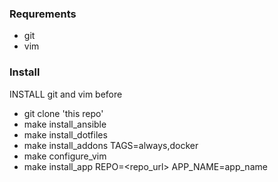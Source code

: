 ### Requrements
* git
* vim

### Install
  INSTALL git and vim before
  * git clone 'this repo'
  * make install_ansible
  * make install_dotfiles
  * make install_addons TAGS=always,docker
  * make configure_vim
  * make install_app REPO=<repo_url> APP_NAME=app_name

